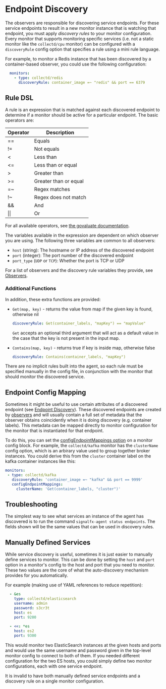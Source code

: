 # Endpoint Discovery

The observers are responsible for discovering service endpoints.  For these
service endpoints to result in a new monitor instance that is watching that
endpoint, you must apply _discovery rules_ to your monitor configuration. Every
monitor that supports monitoring specific services (i.e. not a static monitor
like the `collectd/cpu` monitor) can be configured with a `discoveryRule`
config option that specifies a rule using a mini rule language.

For example, to monitor a Redis instance that has been discovered by a
container-based observer, you could use the following configuration:

```yaml
  monitors:
    - type: collectd/redis
      discoveryRule: container_image =~ "redis" && port == 6379
```

## Rule DSL

A rule is an expression that is matched against each discovered endpoint to
determine if a monitor should be active for a particular endpoint. The basic
operators are:

| Operator | Description |
| --- | --- |
| == | Equals |
| != | Not equals |
| < | Less than |
| <= | Less than or equal |
| > | Greater than |
| >= | Greater than or equal |
| =~ | Regex matches |
| !~ | Regex does not match |
| && | And |
| \|\| | Or | 

For all available operators, see <a target="_blank" 
href="https://github.com/Knetic/govaluate/blob/master/MANUAL.md">the govaluate documentation</a>.

The variables available in the expression are dependent on which observer you
are using.  The following three variables are common to all observers:

 - `host` (string): The hostname or IP address of the discovered endpoint
 - `port` (integer): The port number of the discovered endpoint
 - `port_type` (`UDP` or `TCP`): Whether the port is TCP or UDP

For a list of observers and the discovery rule variables they provide, see [Observers](./observer-config.md). 

### Additional Functions

In addition, these extra functions are provided:

 - `Get(map, key)` - returns the value from map if the given key is found, otherwise nil

   ```yaml
   discoveryRule: Get(container_labels, "mapKey") == "mapValue"
   ```

   `Get` accepts an optional third argument that will act as a default value in
   the case that the key is not present in the input map.

 - `Contains(map, key)` - returns true if key is inside map, otherwise false

   ```yaml
   discoveryRule: Contains(container_labels, "mapKey")
   ```


There are no implicit rules built into the agent, so each rule must be specified
manually in the config file, in conjunction with the monitor that should monitor the
discovered service.

## Endpoint Config Mapping

Sometimes it might be useful to use certain attributes of a discovered
endpoint (see [Endpoint Discovery](#endpoint-discovery)).  These discovered
endpoints are created by [observers](./observer-config.md) and will usually
contain a full set of metadata that the observer obtains coincidently when it
is doing discovery (e.g. container labels).  This metadata can be mapped
directly to monitor configuration for the monitor that is instantiated for that
endpoint.

To do this, you can set the [configEndpointMappings option](./monitor-config.md)
on a monitor config block.   For example, the `collectd/kafka` monitor has
the `clusterName` config option, which is an arbirary value used to group
together broker instances.  You could derive this from the `cluster` container
label on the kafka container instances like this:

```yaml
monitors:
 - type: collectd/kafka
   discoveryRule: 'container_image =~ "kafka" && port == 9999'
   configEndpointMappings:
     clusterName: 'Get(container_labels, "cluster")'
```

## Troubleshooting

The simplest way to see what services an instance of the agent has discovered
is to run the command `signalfx-agent status endpoints`.  The fields shown will
be the same values that can be used in discovery rules.

## Manually Defined Services

While service discovery is useful, sometimes it is just easier to manually
define services to monitor.  This can be done by setting the `host` and
`port` option in a monitor's config to the host and port that you need to
monitor.  These two values are the core of what the auto-discovery mechanism
provides for you automatically.

For example (making use of YAML references to reduce repetition):

```yaml
  - &es
    type: collectd/elasticsearch
    username: admin
    password: s3cr3t
    host: es
    port: 9200
  
  - <<: *es
    host: es2
    port: 9300
```

This would monitor two ElasticSearch instances at the given hosts and ports and would
use the same username and password given in the top-level monitor config to
connect to both of them.  If you needed different configuration for the two ES
hosts, you could simply define two monitor configurations, each with one
service endpoint.

It is invalid to have both manually defined service endpoints and a discovery rule
on a single monitor configuration.
